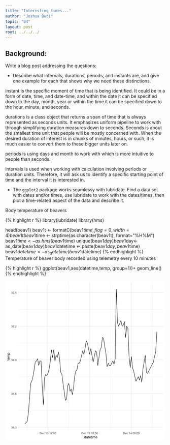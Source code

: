 ```yaml
---
title: "Interesting times..."
author: "Joshua Budi"
topic: "04"
layout: post
root: ../../../
---
```



## Background:


Write a blog post addressing the questions:


- Describe what intervals, durations, periods, and instants are, and give one example for each that shows why we need these distinctions.

instant is the specific moment of time that is being identified. It could be in a form of date, time, and date-time, and within the date it can be specified down to the day, month, year or within the time it can be specified down to the hour, minute, and seconds.

durations is a class object that returns a span of time that is always represented as seconds units. It emphasizes uniform pipeline to work with through simplifying duration measures down to seconds. Seconds is about the smallest time unit that people will be mostly concerned with. When the desired duration of interest is in chunks of minutes, hours, or such, it is much easier to convert them to these bigger units later on. 

periods is using days and month to work with which is more intuitive to people than seconds. 

intervals is used when working with calculation involving periods or duration units. Therefore, it will ask us to identify a specific starting point of time and the interval it is interested in. 

 





- The `ggplot2` package works seamlessy with lubridate. Find a data set with dates and/or times, use lubridate to work with the dates/times, then plot a time-related aspect of the data and describe it.  

Body temperature of beavers



{% highlight r %}
library(lubridate)
library(hms)

head(beav1)
beav1t <- formatC(beav1$time, flag=0, width=4)
beav1t
beav1$time <- strptime(as.character(beav1t), format="%H%M")
beav1$time <- as.hms(beav1$time)
unique(beav1$day)
beav1$day<- as_date(beav1$day)
beav1$datetime <- paste(beav1$day,beav1$time)
beav1$datetime <- as_datetime(beav1$datetime)
{% endhighlight %}
Temperature of beaver body recorded using telemetry every 10 minutes 

{% highlight r %}
ggplot(beav1,aes(datetime,temp, group=1))+
  geom_line()
{% endhighlight %}

![center](../figure/04/BudiJoshua/unnamed-chunk-3-1.png)
